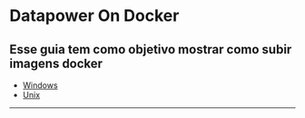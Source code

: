 # Datapower On Docker

## Esse guia tem como objetivo mostrar como subir imagens docker 
- [Windows](https://github.com/dbatista/datapower/blob/main/RunDatapowerOnDocker/DatapowerOnDockerOnWindows.md)
- [Unix](https://github.com/dbatista/datapower/blob/main/RunDatapowerOnDocker/DatapowerOnDockerOnUnix.md)
---
